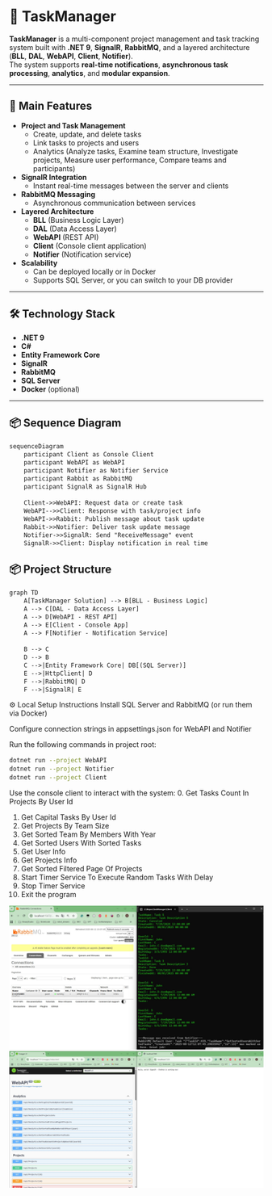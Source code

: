 # 📝 TaskManager

**TaskManager** is a multi-component project management and task tracking system built with **.NET 9**, **SignalR**, **RabbitMQ**, and a layered architecture (**BLL**, **DAL**, **WebAPI**, **Client**, **Notifier**).  
The system supports **real-time notifications**, **asynchronous task processing**, **analytics**, and **modular expansion**.

---

## 🚀 Main Features
- **Project and Task Management**
  - Create, update, and delete tasks
  - Link tasks to projects and users
  - Analytics (Analyze tasks, Examine team structure, Investigate projects, Measure user performance, Compare teams and participants)
- **SignalR Integration**
  - Instant real-time messages between the server and clients
- **RabbitMQ Messaging**
  - Asynchronous communication between services
- **Layered Architecture**
  - **BLL** (Business Logic Layer)
  - **DAL** (Data Access Layer)
  - **WebAPI** (REST API)
  - **Client** (Console client application)
  - **Notifier** (Notification service)
- **Scalability**
  - Can be deployed locally or in Docker
  - Supports SQL Server, or you can switch to your DB provider

---

## 🛠 Technology Stack
- **.NET 9**
- **C#**
- **Entity Framework Core**
- **SignalR**
- **RabbitMQ**
- **SQL Server**
- **Docker** (optional)

---

## 📦 Sequence Diagram
```mermaid
sequenceDiagram
    participant Client as Console Client
    participant WebAPI as WebAPI
    participant Notifier as Notifier Service
    participant Rabbit as RabbitMQ
    participant SignalR as SignalR Hub

    Client->>WebAPI: Request data or create task
    WebAPI-->>Client: Response with task/project info
    WebAPI->>Rabbit: Publish message about task update
    Rabbit->>Notifier: Deliver task update message
    Notifier->>SignalR: Send "ReceiveMessage" event
    SignalR->>Client: Display notification in real time
```

## 📦 Project Structure
```mermaid
graph TD
    A[TaskManager Solution] --> B[BLL - Business Logic]
    A --> C[DAL - Data Access Layer]
    A --> D[WebAPI - REST API]
    A --> E[Client - Console App]
    A --> F[Notifier - Notification Service]

    B --> C
    D --> B
    C -->|Entity Framework Core| DB[(SQL Server)]
    E -->|HttpClient| D
    F -->|RabbitMQ| D
    F -->|SignalR| E
```

⚙️ Local Setup Instructions
Install SQL Server and RabbitMQ (or run them via Docker)

Configure connection strings in appsettings.json for WebAPI and Notifier

Run the following commands in project root:

```bash
dotnet run --project WebAPI
dotnet run --project Notifier
dotnet run --project Client
```

Use the console client to interact with the system:
0. Get Tasks Count In Projects By User Id
1. Get Capital Tasks By User Id
2. Get Projects By Team Size
3. Get Sorted Team By Members With Year
4. Get Sorted Users With Sorted Tasks
5. Get User Info
6. Get Projects Info
7. Get Sorted Filtered Page Of Projects
8. Start Timer Service To Execute Random Tasks With Delay
9. Stop Timer Service
10. Exit the program

<img src="Img_1.jpg" style="max-width: 100%; height: auto;"/>

<img src="Img_2.jpg" style="max-width: 100%; height: auto;"/>
